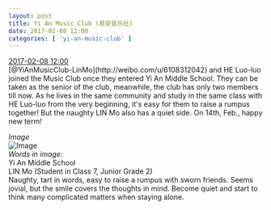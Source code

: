 ```yaml
---
layout: post
title: Yi An Music Club (易安音乐社)
date: 2017-02-08 12:00
categories: [ 'yi-an-music-club' ]
---
```


<div class="weibo-info">
  <a href="http://weibo.com/6094546964/Euz8QBVis">2017-02-08 12:00</a>
</div>
[@YiAnMusicClub-LinMo](http://weibo.com/u/6108312042) and HE Luo-luo joined the Music Club once they entered Yi An Middle School. They can be taken as the senior of the club, meanwhile, the club has only two members till now. As he lives in the same community and study in the same class with HE Luo-luo from the very beginning, it's easy for them to raise a rumpus together! But the naughty LIN Mo also has a quiet side. On 14th, Feb., happy new term!

<!-- more -->

*Image*  
![Image](http://wx2.sinaimg.cn/mw690/006Es64Agy1fchsxqma7dj31kw1cqnpd.jpg)  
*Words in image:*  
Yi An Middle School  
LIN Mo (Student in Class 7, Junior Grade 2)  
Naughty, tart in words, easy to raise a rumpus with sworn friends. Seems jovial, but the smile covers the thoughts in mind. Become quiet and start to think many complicated matters when staying alone.
